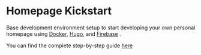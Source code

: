 # Homepage Kickstart

Base development environment setup to start developing your own personal homepage using [Docker](https://www.docker.com), [Hugo](https://gohugo.io), and [Firebase](https://firebase.google.com) .

You can find the complete step-by-step guide [here](https://nunocoracao.com/posts/202206-homepage-guide/)
